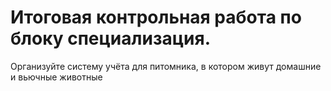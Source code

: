 # Итоговая контрольная работа по блоку специализация. 
Организуйте систему учёта для питомника, в котором живут домашние и вьючные животные
